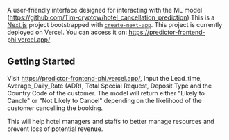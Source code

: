 A user-friendly interface designed for interacting with the ML model (https://github.com/Tim-cryptow/hotel_cancellation_prediction)
This is a [Next.js](https://nextjs.org) project bootstrapped with [`create-next-app`](https://nextjs.org/docs/app/api-reference/cli/create-next-app).
This project is currently deployed on Vercel. You can access it on: https://predictor-frontend-phi.vercel.app/

## Getting Started

Visit https://predictor-frontend-phi.vercel.app/, Input the Lead_time, Average_Daily_Rate (ADR), Total Special Request, Deposit Type and the Country Code of the customer.
The model will return either "Likely to Cancle" or "Not Likely to Cancel" depending on the likelihood of the customer cancelling the booking.

This will help hotel managers and staffs to better manage resources and prevent loss of potential revenue.
